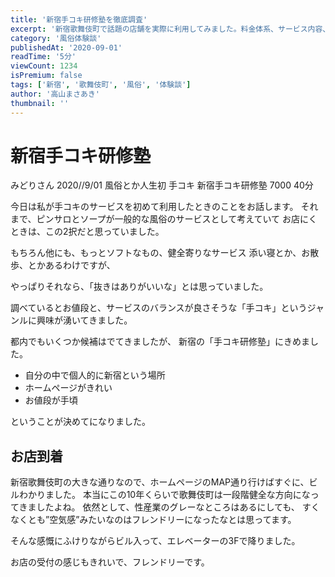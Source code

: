 ```yaml
---
title: '新宿手コキ研修塾を徹底調査'
excerpt: '新宿歌舞伎町で話題の店舗を実際に利用してみました。料金体系、サービス内容、スタッフの対応など詳細にレポートします。'
category: '風俗体験談'
publishedAt: '2020-09-01'
readTime: '5分'
viewCount: 1234
isPremium: false
tags: ['新宿', '歌舞伎町', '風俗', '体験談']
author: '高山まさあき'
thumbnail: ''
---
```

# 新宿手コキ研修塾
みどりさん
2020//9/01
風俗とか人生初	手コキ	新宿手コキ研修塾	7000		40分	


今日は私が手コキのサービスを初めて利用したときのことをお話します。
それまで、ピンサロとソープが一般的な風俗のサービスとして考えていて
お店にくときは、この2択だと思っていました。

もちろん他にも、もっとソフトなもの、健全寄りなサービス
添い寝とか、お散歩、とかあるわけですが、

やっぱりそれなら、「抜きはありがいいな」とは思っていました。

調べているとお値段と、サービスのバランスが良さそうな「手コキ」というジャンルに興味が湧いてきました。

都内でもいくつか候補はでてきましたが、
新宿の「手コキ研修塾」にきめました。


- 自分の中で個人的に新宿という場所
- ホームページがきれい
- お値段が手頃

ということが決めてになりました。

## お店到着

新宿歌舞伎町の大きな通りなので、ホームページのMAP通り行けばすぐに、ビルわかりました。
本当にこの10年くらいで歌舞伎町は一段階健全な方向になってきましたよね。
依然として、性産業のグレーなところはあるにしても、
すくなくとも”空気感”みたいなのはフレンドリーになったなとは思ってます。

そんな感慨にふけりながらビル入って、エレベーターの3Fで降りました。

お店の受付の感じもきれいで、フレンドリーです。

